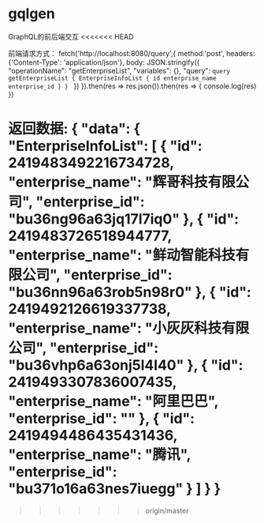 # gqlgen
GraphQL的前后端交互
<<<<<<< HEAD

前端请求方式：
fetch('http://localhost:8080/query',{
    method:'post',
   headers: {'Content-Type': 'application/json'},
    body: JSON.stringify({
    "operationName": "getEnterpriseList",
    "variables": {},
    "query": `query getEnterpriseList {
  EnterpriseInfoList {
    id
    enterprise_name
    enterprise_id
  }
}
`
})
}).then(res => res.json()).then(res => {
    console.log(res)
})

返回数据:
{
    "data": {
        "EnterpriseInfoList": [
            {
                "id": 2419483492216734728,
                "enterprise_name": "辉哥科技有限公司",
                "enterprise_id": "bu36ng96a63jq17l7iq0"
            },
            {
                "id": 2419483726518944777,
                "enterprise_name": "鲜动智能科技有限公司",
                "enterprise_id": "bu36nn96a63rob5n98r0"
            },
            {
                "id": 2419492126619337738,
                "enterprise_name": "小灰灰科技有限公司",
                "enterprise_id": "bu36vhp6a63onj5l4l40"
            },
            {
                "id": 2419493307836007435,
                "enterprise_name": "阿里巴巴",
                "enterprise_id": ""
            },
            {
                "id": 2419494486435431436,
                "enterprise_name": "腾讯",
                "enterprise_id": "bu371o16a63nes7iuegg"
            }
        ]
    }
}
=======
>>>>>>> origin/master
